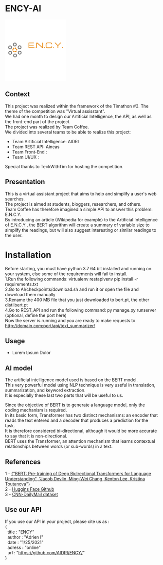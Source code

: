 # ENCY-AI

![ENCY_logo](/assets/ency_logo.png)

## Context

This project was realized within the framework of the Timathon #3. The theme of the competition was "Virtual assisstant".  
We had one month to design our Artificial Intelligence, the API, as well as the front-end part of the project.  
The project was realized by Team Coffee.  
We divided into several teams to be able to realize this project:  
- Team Artificial Intelligence: AIDRI  
- Team REST API: Aineas  
- Team Front-End :  
- Team UI/UX :  

Special thanks to TeckWithTim for hosting the competition.

## Presentation

This is a virtual assistant project that aims to help and simplify a user's web searches.  
The project is aimed at students, bloggers, researchers, and others.  
Team Coffee has therefore imagined a simple API to answer this problem: E.N.C.Y.  
By introducing an article (Wikipedia for example) to the Artificial Intelligence of E.N.C.Y., the BERT algorithm will create a summary of variable size to simplify the readings, but will also suggest interesting or similar readings to the user.

# Installation
Before starting, you must have python 3.7 64 bit installed and running on your system, else some of the
requirements will fail to install.          
1.Run the following commands: virtualenv restapivenv pip install -r requirements.txt            
2.Go to AI/checkpoints/download.sh and run it or open the file and download them manually           
3.Rename the 400 MB file that you just downloaded to bert.pt, the other distilbert.pt          
4.Go to REST_API and run the following command: py manage.py runserver (optional, define the port here)         
Now the server is running and you are ready to make requests to http://domain.com:port/api/text_summarizer/


## Usage

- Lorem Ipsum Dolor

## AI model

The artificial intelligence model used is based on the BERT model.  
This very powerful model using NLP technique is very useful in translation, summarization, and keyword extraction.  
It is especially these last two parts that will be useful to us.  

Since the objective of BERT is to generate a language model, only the coding mechanism is required.  
In its basic form, Transformer has two distinct mechanisms: an encoder that reads the text entered and a decoder that produces a prediction for the task.  
It is therefore considered bi-directional, although it would be more accurate to say that it is non-directional.  
BERT uses the Transformer, an attention mechanism that learns contextual relationships between words (or sub-words) in a text.

## References

1 - [{"BERT: Pre-training of Deep Bidirectional Transformers for Language Understanding", "Jacob Devlin, Ming-Wei Chang, Kenton Lee, Kristina Toutanova"}](https://arxiv.org/pdf/1810.04805.pdf)  
2 - [Huggins Face Github](https://github.com/huggingface/transformers)  
3 - [CNN-DailyMail dataset](https://github.com/JafferWilson/Process-Data-of-CNN-DailyMail)  

## Use our API  

If you use our API in your project, please cite us as :  
{  
&nbsp;&nbsp;title : "ENCY"  
&nbsp;&nbsp;author : "Adrien I"  
&nbsp;&nbsp;date : "1/25/2021"  
&nbsp;&nbsp;adress : "online"  
&nbsp;&nbsp;url : "https://github.com/AIDRI/ENCY/"  
}
